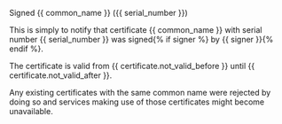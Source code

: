 Signed {{ common_name }} ({{ serial_number }})

This is simply to notify that certificate {{ common_name }}
with serial number {{ serial_number }}
was signed{% if signer %} by {{ signer }}{% endif %}.

The certificate is valid from {{ certificate.not_valid_before }} until
{{ certificate.not_valid_after }}.

Any existing certificates with the same common name were rejected by doing so
and services making use of those certificates might become unavailable.
